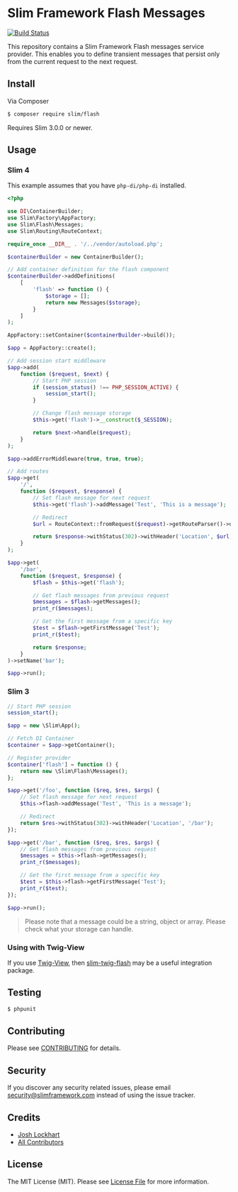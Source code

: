 # Slim Framework Flash Messages

[![Build Status](https://travis-ci.org/slimphp/Slim-Flash.svg?branch=master)](https://travis-ci.org/slimphp/Slim-Flash)

This repository contains a Slim Framework Flash messages service provider. This enables you to define transient messages that persist only from the current request to the next request.

## Install

Via Composer

``` bash
$ composer require slim/flash
```

Requires Slim 3.0.0 or newer.

## Usage

### Slim 4

This example assumes that you have `php-di/php-di` installed.

```php
<?php

use DI\ContainerBuilder;
use Slim\Factory\AppFactory;
use Slim\Flash\Messages;
use Slim\Routing\RouteContext;

require_once __DIR__ . '/../vendor/autoload.php';

$containerBuilder = new ContainerBuilder();

// Add container definition for the flash component
$containerBuilder->addDefinitions(
    [
        'flash' => function () {
            $storage = [];
            return new Messages($storage);
        }
    ]
);

AppFactory::setContainer($containerBuilder->build());

$app = AppFactory::create();

// Add session start middleware
$app->add(
    function ($request, $next) {
        // Start PHP session
        if (session_status() !== PHP_SESSION_ACTIVE) {
            session_start();
        }

        // Change flash message storage
        $this->get('flash')->__construct($_SESSION);

        return $next->handle($request);
    }
);

$app->addErrorMiddleware(true, true, true);

// Add routes
$app->get(
    '/',
    function ($request, $response) {
        // Set flash message for next request
        $this->get('flash')->addMessage('Test', 'This is a message');

        // Redirect
        $url = RouteContext::fromRequest($request)->getRouteParser()->urlFor('bar');

        return $response->withStatus(302)->withHeader('Location', $url);
    }
);

$app->get(
    '/bar',
    function ($request, $response) {
        $flash = $this->get('flash');

        // Get flash messages from previous request
        $messages = $flash->getMessages();
        print_r($messages);

        // Get the first message from a specific key
        $test = $flash->getFirstMessage('Test');
        print_r($test);

        return $response;
    }
)->setName('bar');

$app->run();
```

### Slim 3

```php
// Start PHP session
session_start();

$app = new \Slim\App();

// Fetch DI Container
$container = $app->getContainer();

// Register provider
$container['flash'] = function () {
    return new \Slim\Flash\Messages();
};

$app->get('/foo', function ($req, $res, $args) {
    // Set flash message for next request
    $this->flash->addMessage('Test', 'This is a message');

    // Redirect
    return $res->withStatus(302)->withHeader('Location', '/bar');
});

$app->get('/bar', function ($req, $res, $args) {
    // Get flash messages from previous request
    $messages = $this->flash->getMessages();
    print_r($messages);

    // Get the first message from a specific key
    $test = $this->flash->getFirstMessage('Test');
    print_r($test);
});

$app->run();
```

> Please note that a message could be a string, object or array. Please check what your storage can handle.

### Using with Twig-View

If you use [Twig-View](https://github.com/slimphp/Twig-View), then [slim-twig-flash](https://github.com/kanellov/slim-twig-flash) may be a useful integration package.


## Testing

``` bash
$ phpunit
```

## Contributing

Please see [CONTRIBUTING](CONTRIBUTING.md) for details.

## Security

If you discover any security related issues, please email security@slimframework.com instead of using the issue tracker.

## Credits

- [Josh Lockhart](https://github.com/codeguy)
- [All Contributors](../../contributors)

## License

The MIT License (MIT). Please see [License File](LICENSE.md) for more information.
